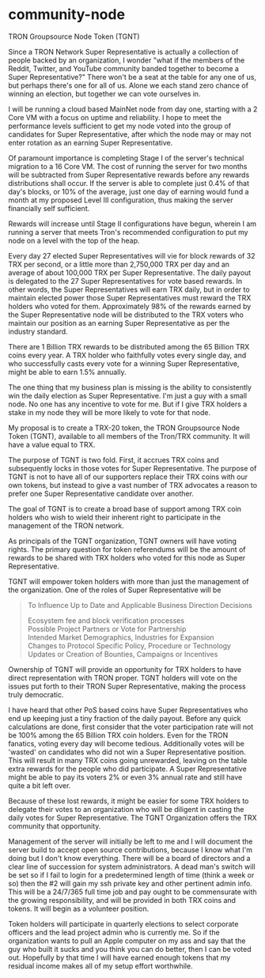 # community-node
TRON Groupsource Node Token (TGNT)

Since a TRON Network Super Representative is actually a collection of people backed by an organization, I wonder "what if the members of the Reddit, Twitter, and YouTube community banded together to become a Super Representative?" There won't be a seat at the table for any one of us, but perhaps there's one for all of us. Alone we each stand zero chance of winning an election, but together we can vote ourselves in.

I will be running a cloud based MainNet node from day one, starting with a 2 Core VM with a focus on uptime and reliability. I hope to meet the performance levels sufficient to get my node voted into the group of candidates for Super Representative, after which the node may or may not enter rotation as an earning Super Representative. 

Of paramount importance is completing Stage I of the server's technical migration to a 16 Core VM. The cost of running the server for two months will be subtracted from Super Representative rewards before any rewards distributions shall occur. If the server is able to complete just 0.4% of that day's blocks, or 10% of the average, just one day of earning would fund a month at my proposed Level III configuration, thus making the server financially self sufficient.

Rewards will increase until Stage II configurations have begun, wherein I am running a server that meets Tron's recommended configuration to put my node on a level with the top of the heap.

Every day 27 elected Super Representatives will vie for block rewards of 32 TRX per second, or a little more than 2,750,000 TRX per day and an average of about 100,000 TRX per Super Representative. The daily payout is delegated to the 27 Super Representatives for vote based rewards. In other words, the Super Representatives will earn TRX daily, but in order to maintain elected power those Super Representatives must reward the TRX holders who voted for them. Approximately 98% of the rewards earned by the Super Representative node will be distributed to the TRX voters who maintain our position as an earning Super Representative as per the industry standard. 

There are 1 Billion TRX rewards to be distributed among the 65 Billion TRX coins every year. A TRX holder who faithfully votes every single day, and who successfully casts every vote for a winning Super Representative, might be able to earn 1.5% annually. 

The one thing that my business plan is missing is the ability to consistently win the daily election as Super Representative. I'm just a guy with a small node. No one has any incentive to vote for me. But if I give TRX holders a stake in my node they will be more likely to vote for that node.

My proposal is to create a TRX-20 token, the TRON Groupsource Node Token (TGNT), available to all members of the Tron/TRX community. It will have a value equal to TRX.

The purpose of TGNT is two fold. First, it accrues TRX coins and subsequently locks in those votes for Super Representative. The purpose of TGNT is not to have all of our supporters replace their TRX coins with our own tokens, but instead to give a vast number of TRX advocates a reason to prefer one Super Representative candidate over another.
 
The goal of TGNT is to create a broad base of support among TRX coin holders who wish to wield their inherent right to participate in the management of the TRON network. 

As principals of the TGNT organization, TGNT owners will have voting rights. The primary question for token referendums will be the amount of rewards to be shared with TRX holders who voted for this node as Super Representative.

TGNT will empower token holders with more than just the management of the organization. One of the roles of Super Representative will be 

>To Influence Up to Date and Applicable Business Direction Decisions
>
> Ecosystem fee and block verification processes  
> Possible Project Partners or Vote for Partnership  
> Intended Market Demographics, Industries for Expansion    
> Changes to Protocol Specific Policy, Procedure or Technology    
> Updates or Creation of Bounties, Campaigns or Incentives  
  
Ownership of TGNT will provide an opportunity for TRX holders to have direct representation with TRON proper. TGNT holders will vote on the issues put forth to their TRON Super Representative, making the process truly democratic.

I have heard that other PoS based coins have Super Representatives who end up keeping just a tiny fraction of the daily payout. Before any quick calculations are done, first consider that the voter participation rate will not be 100% among the 65 Billion TRX coin holders. Even for the TRON fanatics, voting every day will become tedious. Additionally votes will be 'wasted' on candidates who did not win a Super Representative position. This will result in many TRX coins going unrewarded, leaving on the table extra rewards for the people who did participate. A Super Representative might be able to pay its voters 2% or even 3% annual rate and still have quite a bit left over.

Because of these lost rewards, it might be easier for some TRX holders to delegate their votes to an organization who will be diligent in casting the daily votes for Super Representative. The TGNT Organization offers the TRX community that opportunity.

Management of the server will initially be left to me and I will document the server build to accept open source contributions, because I know what I'm doing but I don't know everything. There will be a board of directors and a clear line of succession for system administrators. A dead man's switch will be set so if I fail to login for a predetermined length of time (think a week or so) then the #2 will gain my ssh private key and other pertinent admin info. This will be a 24/7/365 full time job and pay ought to be commensurate with the growing responsibility, and will be provided in both TRX coins and tokens. It will begin as a volunteer position.

Token holders will participate in quarterly elections to select corporate officers and the lead project admin who is currently me. So if the organization wants to pull an Apple computer on my ass and say that the guy who built it sucks and you think you can do better, then I can be voted out. Hopefully by that time I will have earned enough tokens that my residual income makes all of my setup effort worthwhile.

